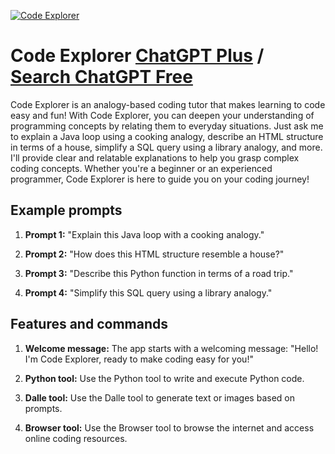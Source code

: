 
[![Code Explorer](https://files.oaiusercontent.com/file-i6oxxXy3Jm7j3uDmkL8a69UU?se=2123-10-18T08%3A35%3A29Z&sp=r&sv=2021-08-06&sr=b&rscc=max-age%3D31536000%2C%20immutable&rscd=attachment%3B%20filename%3D393353cc-617a-4bc9-a8b2-38de6eb4ef26.png&sig=7VPET/lPFnuE5bIeX8nQC0a0zUaqBIg0yhRJZjbhz5k%3D)](https://chat.openai.com/g/g-c4IhMXHfG-code-explorer)

# Code Explorer [ChatGPT Plus](https://chat.openai.com/g/g-c4IhMXHfG-code-explorer) / [Search ChatGPT Free](https://gptcall.net/index.html#/?search=Code%20Explorer)

Code Explorer is an analogy-based coding tutor that makes learning to code easy and fun! With Code Explorer, you can deepen your understanding of programming concepts by relating them to everyday situations. Just ask me to explain a Java loop using a cooking analogy, describe an HTML structure in terms of a house, simplify a SQL query using a library analogy, and more. I'll provide clear and relatable explanations to help you grasp complex coding concepts. Whether you're a beginner or an experienced programmer, Code Explorer is here to guide you on your coding journey!

## Example prompts

1. **Prompt 1:** "Explain this Java loop with a cooking analogy."

2. **Prompt 2:** "How does this HTML structure resemble a house?"

3. **Prompt 3:** "Describe this Python function in terms of a road trip."

4. **Prompt 4:** "Simplify this SQL query using a library analogy."


## Features and commands

1. **Welcome message:** The app starts with a welcoming message: "Hello! I'm Code Explorer, ready to make coding easy for you!"

2. **Python tool:** Use the Python tool to write and execute Python code.

3. **Dalle tool:** Use the Dalle tool to generate text or images based on prompts.

4. **Browser tool:** Use the Browser tool to browse the internet and access online coding resources.


